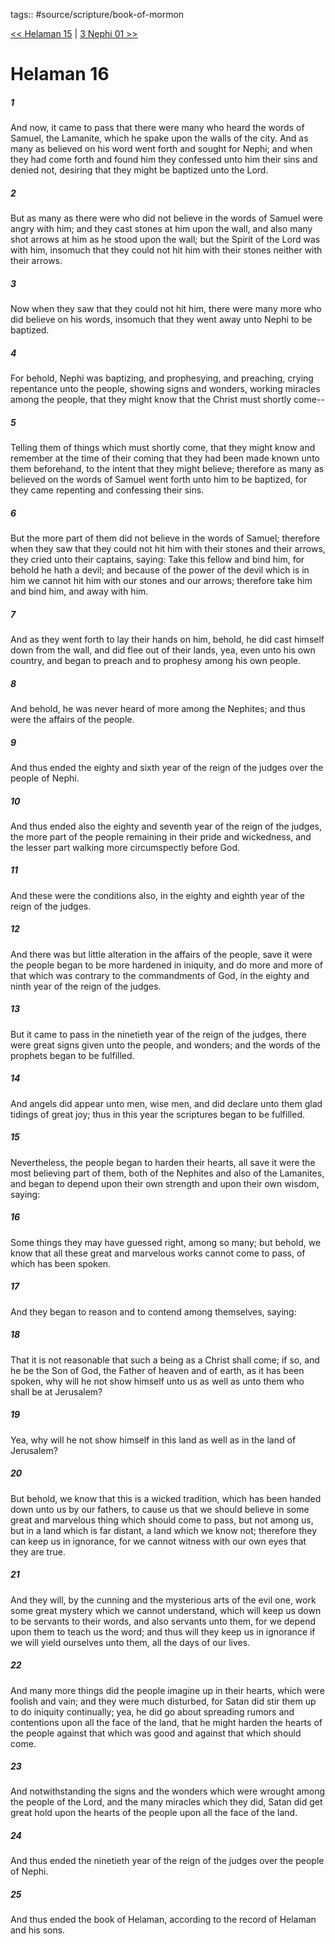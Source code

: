 tags:: #source/scripture/book-of-mormon

[<< Helaman 15](/Book_of_Mormon/10_Helaman/Helaman_15.md) | [3 Nephi 01 >>](/Book_of_Mormon/11_3_Nephi/3_Nephi_01.md)

# Helaman 16

##### 1

And now, it came to pass that there were many who heard the words of Samuel, the Lamanite, which he spake upon the walls of the city. And as many as believed on his word went forth and sought for Nephi; and when they had come forth and found him they confessed unto him their sins and denied not, desiring that they might be baptized unto the Lord.

##### 2

But as many as there were who did not believe in the words of Samuel were angry with him; and they cast stones at him upon the wall, and also many shot arrows at him as he stood upon the wall; but the Spirit of the Lord was with him, insomuch that they could not hit him with their stones neither with their arrows.

##### 3

Now when they saw that they could not hit him, there were many more who did believe on his words, insomuch that they went away unto Nephi to be baptized.

##### 4

For behold, Nephi was baptizing, and prophesying, and preaching, crying repentance unto the people, showing signs and wonders, working miracles among the people, that they might know that the Christ must shortly come--

##### 5

Telling them of things which must shortly come, that they might know and remember at the time of their coming that they had been made known unto them beforehand, to the intent that they might believe; therefore as many as believed on the words of Samuel went forth unto him to be baptized, for they came repenting and confessing their sins.

##### 6

But the more part of them did not believe in the words of Samuel; therefore when they saw that they could not hit him with their stones and their arrows, they cried unto their captains, saying: Take this fellow and bind him, for behold he hath a devil; and because of the power of the devil which is in him we cannot hit him with our stones and our arrows; therefore take him and bind him, and away with him.

##### 7

And as they went forth to lay their hands on him, behold, he did cast himself down from the wall, and did flee out of their lands, yea, even unto his own country, and began to preach and to prophesy among his own people.

##### 8

And behold, he was never heard of more among the Nephites; and thus were the affairs of the people.

##### 9

And thus ended the eighty and sixth year of the reign of the judges over the people of Nephi.

##### 10

And thus ended also the eighty and seventh year of the reign of the judges, the more part of the people remaining in their pride and wickedness, and the lesser part walking more circumspectly before God.

##### 11

And these were the conditions also, in the eighty and eighth year of the reign of the judges.

##### 12

And there was but little alteration in the affairs of the people, save it were the people began to be more hardened in iniquity, and do more and more of that which was contrary to the commandments of God, in the eighty and ninth year of the reign of the judges.

##### 13

But it came to pass in the ninetieth year of the reign of the judges, there were great signs given unto the people, and wonders; and the words of the prophets began to be fulfilled.

##### 14

And angels did appear unto men, wise men, and did declare unto them glad tidings of great joy; thus in this year the scriptures began to be fulfilled.

##### 15

Nevertheless, the people began to harden their hearts, all save it were the most believing part of them, both of the Nephites and also of the Lamanites, and began to depend upon their own strength and upon their own wisdom, saying:

##### 16

Some things they may have guessed right, among so many; but behold, we know that all these great and marvelous works cannot come to pass, of which has been spoken.

##### 17

And they began to reason and to contend among themselves, saying:

##### 18

That it is not reasonable that such a being as a Christ shall come; if so, and he be the Son of God, the Father of heaven and of earth, as it has been spoken, why will he not show himself unto us as well as unto them who shall be at Jerusalem?

##### 19

Yea, why will he not show himself in this land as well as in the land of Jerusalem?

##### 20

But behold, we know that this is a wicked tradition, which has been handed down unto us by our fathers, to cause us that we should believe in some great and marvelous thing which should come to pass, but not among us, but in a land which is far distant, a land which we know not; therefore they can keep us in ignorance, for we cannot witness with our own eyes that they are true.

##### 21

And they will, by the cunning and the mysterious arts of the evil one, work some great mystery which we cannot understand, which will keep us down to be servants to their words, and also servants unto them, for we depend upon them to teach us the word; and thus will they keep us in ignorance if we will yield ourselves unto them, all the days of our lives.

##### 22

And many more things did the people imagine up in their hearts, which were foolish and vain; and they were much disturbed, for Satan did stir them up to do iniquity continually; yea, he did go about spreading rumors and contentions upon all the face of the land, that he might harden the hearts of the people against that which was good and against that which should come.

##### 23

And notwithstanding the signs and the wonders which were wrought among the people of the Lord, and the many miracles which they did, Satan did get great hold upon the hearts of the people upon all the face of the land.

##### 24

And thus ended the ninetieth year of the reign of the judges over the people of Nephi.

##### 25

And thus ended the book of Helaman, according to the record of Helaman and his sons.
